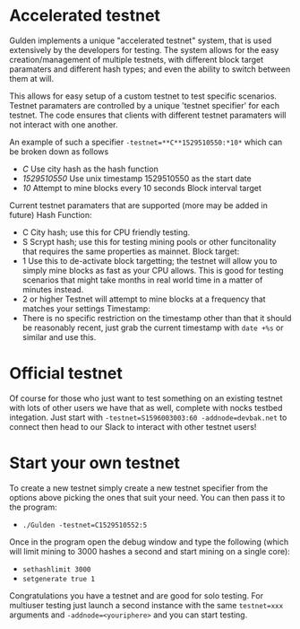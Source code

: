 # Accelerated testnet

Gulden implements a unique "accelerated testnet" system, that is used extensively by the developers for testing.
The system allows for the easy creation/management of multiple testnets, with different block target paramaters and different hash types; and even the ability to switch between them at will.

This allows for easy setup of a custom testnet to test specific scenarios.
Testnet paramaters are controlled by a unique 'testnet specifier' for each testnet. The code ensures that clients with different testnet paramaters will not interact with one another.

An example of such a specifier `-testnet=**C**1529510550:*10*` which can be broken down as follows

- _C_ Use city hash as the hash function
- _1529510550_ Use unix timestamp 1529510550 as the start date
- _10_ Attempt to mine blocks every 10 seconds Block interval target

Current testnet paramaters that are supported (more may be added in future)
Hash Function:

- C City hash; use this for CPU friendly testing.
- S Scrypt hash; use this for testing mining pools or other funcitonality that requires the same properties as mainnet.
  Block target:
- 1 Use this to de-activate block targetting; the testnet will allow you to simply mine blocks as fast as your CPU allows. This is good for testing scenarios that might take months in real world time in a matter of minutes instead.
- 2 or higher Testnet will attempt to mine blocks at a frequency that matches your settings
  Timestamp:
- There is no specific restriction on the timestamp other than that it should be reasonably recent, just grab the current timestamp with `date +%s` or similar and use this.

# Official testnet

Of course for those who just want to test something on an existing testnet with lots of other users we have that as well, complete with nocks testbed integation.
Just start with `-testnet=S1596003003:60 -addnode=devbak.net` to connect then head to our Slack to interact with other testnet users!

# Start your own testnet

To create a new testnet simply create a new testnet specifier from the options above picking the ones that suit your need.
You can then pass it to the program:

- `./Gulden -testnet=C1529510552:5`

Once in the program open the debug window and type the following (which will limit mining to 3000 hashes a second and start mining on a single core):

- `sethashlimit 3000`
- `setgenerate true 1`

Congratulations you have a testnet and are good for solo testing.
For multiuser testing just launch a second instance with the same `testnet=xxx` arguments and `-addnode=<youriphere>` and you can start testing.
